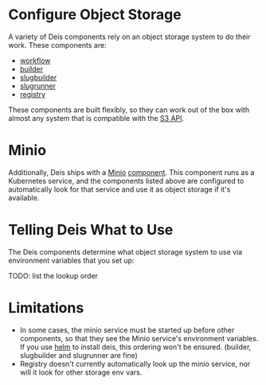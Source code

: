 # Configure Object Storage

A variety of Deis components rely on an object storage system to do their work. These components are:

- [workflow](https://github.com/deis/workflow)
- [builder](https://github.com/deis/builder)
- [slugbuilder](https://github.com/deis/slugbuilder)
- [slugrunner](https://github.com/deis/slugrunner)
- [registry](https://github.com/deis/registry)

These components are built flexibly, so they can work out of the box with almost any system that is compatible with the [S3 API](http://docs.aws.amazon.com/AmazonS3/latest/API/APIRest.html).

# Minio

Additionally, Deis ships with a [Minio](http://minio.io) [component](https://github.com/deis/minio). This component runs as a Kubernetes service, and the components listed above are configured to automatically look for that service and use it as object storage if it's available.

# Telling Deis What to Use

The Deis components determine what object storage system to use via environment variables that you set up:

TODO: list the lookup order

# Limitations

- In some cases, the minio service must be started up before other components, so that they see the Minio service's environment variables. If you use [helm](https://github.com/helm/helm) to install deis, this ordering won't be ensured. (builder, slugbuilder and slugrunner are fine)
- Registry doesn't currently automatically look up the minio service, nor will it look for other storage env vars.
